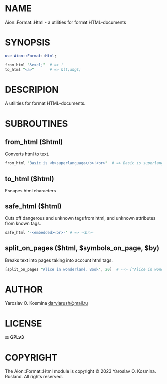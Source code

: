 # NAME

Aion::Format::Html - a utilities for format HTML-documents

# SYNOPSIS

```perl
use Aion::Format::Html;

from_html "&excl;"  # => !
to_html "<a>"       # => &lt;a&gt;
```

# DESCRIPION

A utilities for format HTML-documents.

# SUBROUTINES

## from_html ($html)

Converts html to text.

```perl
from_html "Basic is <b>superlanguage</b>!<br>"  # => Basic is superlanguage!\n
```

## to_html ($html)

Escapes html characters.

## safe_html ($html)

Cuts off dangerous and unknown tags from html, and unknown attributes from known tags.

```perl
safe_html "-<embedded><br>-" # => -<br>-
```

## split_on_pages ($html, $symbols_on_page, $by)

Breaks text into pages taking into account html tags.

```perl
[split_on_pages "Alice in wonderland. Book", 20]  # --> ["Alice in wonderland.", "Book"]
```

# AUTHOR

Yaroslav O. Kosmina [darviarush@mail.ru](mailto:darviarush@mail.ru)

# LICENSE

⚖ **GPLv3**

# COPYRIGHT

The Aion::Format::Html module is copyright © 2023 Yaroslav O. Kosmina. Rusland. All rights reserved.
